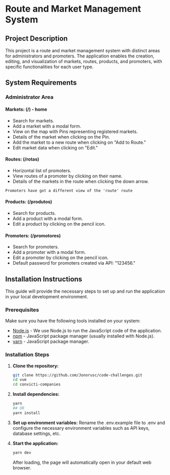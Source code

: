 # Route and Market Management System

## Project Description

This project is a route and market management system with distinct areas for administrators and promoters. The application enables the creation, editing, and visualization of markets, routes, products, and promoters, with specific functionalities for each user type.

## System Requirements

### Administrator Area

#### Markets: (/) - home

- Search for markets.
- Add a market with a modal form.
- View on the map with Pins representing registered markets.
- Details of the market when clicking on the Pin.
- Add the market to a new route when clicking on "Add to Route."
- Edit market data when clicking on "Edit."

#### Routes: (/rotas) 

- Horizontal list of promoters.
- View routes of a promoter by clicking on their name.
- Details of the markets in the route when clicking the down arrow.

`Promoters have got a different view of the 'route' route`

#### Products: (/produtos)

- Search for products.
- Add a product with a modal form.
- Edit a product by clicking on the pencil icon.

#### Promoters: (/promotores)

- Search for promoters.
- Add a promoter with a modal form.
- Edit a promoter by clicking on the pencil icon.
- Default password for promoters created via API: "123456."

## Installation Instructions

This guide will provide the necessary steps to set up and run the application in your local development environment.

### Prerequisites

Make sure you have the following tools installed on your system:

- [Node.js](https://nodejs.org) - We use Node.js to run the JavaScript code of the application.
- [npm](https://www.npmjs.com/) - JavaScript package manager (usually installed with Node.js).
- [yarn](https://classic.yarnpkg.com/lang/en/docs/install/) - JavaScript package manager.

### Installation Steps

1. **Clone the repository:**

   ```sh
   git clone https://github.com/Jonorusc/code-challenges.git
   cd vue
   cd convicti-companies
   ```

2. **Install dependencies:**

   ```sh
   yarn
   ## OR
   yarn install
   ```

3. **Set up environment variables:**
   Rename the .env.example file to .env and configure the necessary environment variables such as API keys, database settings, etc.

4. **Start the application:**
   ```sh
   yarn dev
   ```
   After loading, the page will automatically open in your default web browser.
